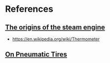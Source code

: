 # References

## [The origins of the steam engine](https://rootsofprogress.org/steam-engine-origins)
- https://en.wikipedia.org/wiki/Thermometer

## [On Pneumatic Tires](https://www.scopeofwork.net/on-pneumatic-tires)
